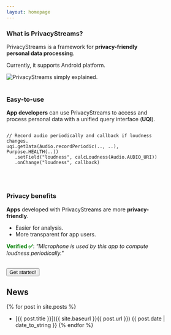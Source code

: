 ```yaml
---
layout: homepage
---
```


<div class="w3-cell-row" style="width:80%">
<div class="w3-container w3-cell w3-cell-middle">
<h3>What is PrivacyStreams?</h3>
<p>PrivacyStreams is a framework for <strong>privacy-friendly personal data processing</strong>.</p>
<p>Currently, it supports Android platform.</p>
</div>
<div class="w3-container w3-cell w3-cell-middle">
<img src="{{site.baseurl}}/static/figure/simple_explain.png" alt="PrivacyStreams simply explained." style="min-width: 500px">
</div>
</div>

<br/>

<div class="w3-cell-row" style="width:80%">
<div class="w3-container w3-cell w3-cell-middle">
<h3>Easy-to-use</h3>
<p><strong>App developers</strong> can use PrivacyStreams to access and process personal data with a unified query interface (<strong>UQI</strong>).</p>
</div>
<div class="w3-container w3-cell w3-cell-middle">
<pre>
<code>
// Record audio periodically and callback if loudness changes.
uqi.getData(Audio.recordPeriodic(.., ..), Purpose.HEALTH(..))
   .setField("loudness", calcLoudness(Audio.AUDIO_URI))
   .onChange("loudness", callback)
</code>
</pre>
</div>
</div>

<br/>

<div class="w3-cell-row" style="width:80%">
<div class="w3-container w3-cell w3-cell-middle">
<h3>Privacy benefits</h3>
<p><strong>Apps</strong> developed with PrivacyStreams are more <strong>privacy-friendly</strong>.</p>
<ul>
<li>Easier for analysis.</li>
<li>More transparent for app users.</li>
</ul>
</div>
<div class="w3-container w3-cell w3-cell-middle w3-panel w3-leftbar w3-sand w3-xlarge w3-serif verified">
  <p><strong style="color:green;">Verified &#9989;</strong>: <i>"Microphone is used by this app to compute loudness periodically."</i></p>
</div> 
</div>

<br />

<a href="get_started.html">
<button class="w3-button w3-white w3-border w3-border-red w3-round-large w3-xlarge">Get started!</button>
</a>

## News
{% for post in site.posts %}
+ [{{ post.title }}]({{ site.baseurl }}{{ post.url }}) {{ post.date | date_to_string }}
{% endfor %}

